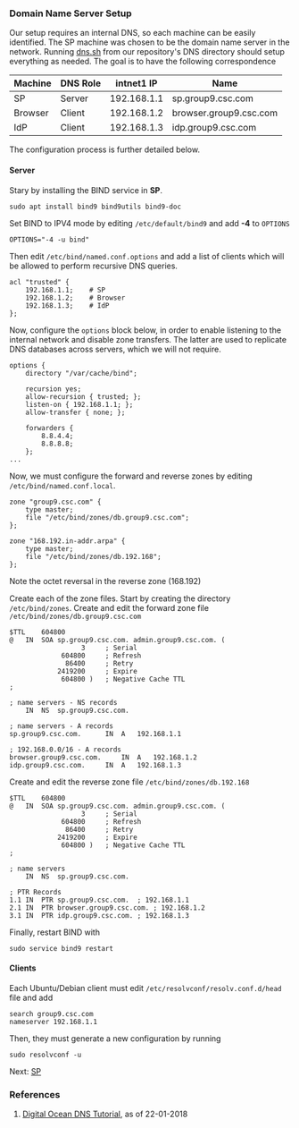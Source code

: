 ### Domain Name Server Setup

Our setup requires an internal DNS, so each machine can be easily identified.
The SP machine was chosen to be the domain name server in the network.
Running [dns.sh][dns.sh] from our repository's DNS directory should setup everything as needed.
The goal is to have the following correspondence

| Machine | DNS Role | intnet1 IP  | Name                   |
|---------|----------|-------------|------------------------|
| SP      | Server   | 192.168.1.1 | sp.group9.csc.com      |
| Browser | Client   | 192.168.1.2 | browser.group9.csc.com |
| IdP     | Client   | 192.168.1.3 | idp.group9.csc.com     |

The configuration process is further detailed below.

#### Server

Stary by installing the BIND service in **SP**.
```
sudo apt install bind9 bind9utils bind9-doc
```

Set BIND to IPV4 mode by editing `/etc/default/bind9` and add **-4** to `OPTIONS`
```
OPTIONS="-4 -u bind"
```

Then edit `/etc/bind/named.conf.options` and add a list of clients which will be allowed to perform recursive DNS queries.
```
acl "trusted" {
	192.168.1.1;	# SP
	192.168.1.2;	# Browser
	192.168.1.3;	# IdP
};
```
Now, configure the `options` block below, in order to enable listening to the internal network and disable zone transfers.
The latter are used to replicate DNS databases across servers, which we will not require.
```
options {
	directory "/var/cache/bind";

	recursion yes;
	allow-recursion { trusted; };
	listen-on { 192.168.1.1; };
	allow-transfer { none; };

	forwarders {
		8.8.4.4;
		8.8.8.8;
	};
...
```

Now, we must configure the forward and reverse zones by editing `/etc/bind/named.conf.local`.
```
zone "group9.csc.com" {
	type master;
	file "/etc/bind/zones/db.group9.csc.com";
};

zone "168.192.in-addr.arpa" {
	type master;
	file "/etc/bind/zones/db.192.168";
};
```
Note the octet reversal in the reverse zone (168.192)

Create each of the zone files.
Start by creating the directory `/etc/bind/zones`.
Create and edit the forward zone file `/etc/bind/zones/db.group9.csc.com`
```
$TTL	604800
@	IN	SOA	sp.group9.csc.com. admin.group9.csc.com. (
			      3		; Serial
			 604800		; Refresh
			  86400		; Retry
			2419200		; Expire
			 604800 )	; Negative Cache TTL
;

; name servers - NS records
	IN	NS	sp.group9.csc.com.

; name servers - A records
sp.group9.csc.com.		IN	A	192.168.1.1

; 192.168.0.0/16 - A records
browser.group9.csc.com.		IN	A	192.168.1.2
idp.group9.csc.com.		IN	A	192.168.1.3
```

Create and edit the reverse zone file `/etc/bind/zones/db.192.168`
```
$TTL	604800
@	IN	SOA	sp.group9.csc.com. admin.group9.csc.com. (
			      3		; Serial
			 604800		; Refresh
			  86400		; Retry
			2419200		; Expire
			 604800 )	; Negative Cache TTL
;

; name servers
	IN	NS	sp.group9.csc.com.

; PTR Records
1.1	IN	PTR	sp.group9.csc.com.	; 192.168.1.1
2.1	IN	PTR	browser.group9.csc.com.	; 192.168.1.2
3.1	IN	PTR	idp.group9.csc.com.	; 192.168.1.3
```

Finally, restart BIND with
```
sudo service bind9 restart
```

#### Clients

Each Ubuntu/Debian client must edit `/etc/resolvconf/resolv.conf.d/head` file and add
```
search group9.csc.com
nameserver 192.168.1.1
```

Then, they must generate a new configuration by running
```
sudo resolvconf -u
```

Next: [SP](https://github.com/jsbruglie/cripto/blob/dev/project/README.md#4-sp)

### References

1. [Digital Ocean DNS Tutorial][1], as of 22-01-2018

[dns.sh]: dns.sh

[1]: https://www.digitalocean.com/community/tutorials/how-to-configure-bind-as-a-private-network-dns-server-on-ubuntu-14-04

